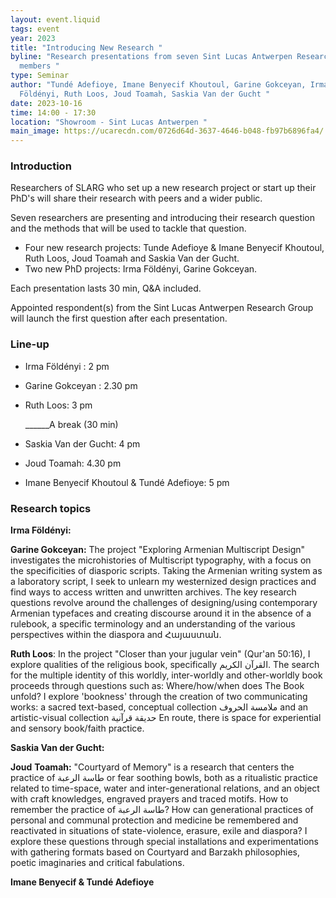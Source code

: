 ```yaml
---
layout: event.liquid
tags: event
year: 2023
title: "Introducing New Research "
byline: "Research presentations from seven Sint Lucas Antwerpen Research Group
  members "
type: Seminar
author: "Tundé Adefioye, Imane Benyecif Khoutoul, Garine Gokceyan, Irma
  Földényi, Ruth Loos, Joud Toamah, Saskia Van der Gucht "
date: 2023-10-16
time: 14:00 - 17:30
location: "Showroom - Sint Lucas Antwerpen "
main_image: https://ucarecdn.com/0726d64d-3637-4646-b048-fb97b6896fa4/
---
```

### Introduction

Researchers of SLARG who set up a new research project or start up their PhD's will share their research with peers and a wider public. 

Seven researchers are presenting and introducing their research question and the methods that will be used to tackle that question. 

* Four new research projects: Tunde Adefioye & Imane Benyecif Khoutoul, Ruth Loos, Joud Toamah and Saskia Van der Gucht. 
* Two new PhD projects: Irma Földényi, Garine Gokceyan. 

Each presentation lasts 30 min, Q&A included. 

Appointed respondent(s) from the Sint Lucas Antwerpen Research Group will launch the first question after each presentation.  

### Line-up

* Irma Földényi : 2 pm
* Garine Gokceyan : 2.30 pm
* Ruth Loos: 3 pm



  \_\_\_\_\_\_A break (30 min) 


* Saskia Van der Gucht: 4 pm 
* Joud Toamah: 4.30 pm
* Imane Benyecif Khoutoul & Tundé Adefioye: 5 pm

### Research topics

**Irma Földényi:** 

**Garine Gokceyan:** The project "Exploring Armenian Multiscript Design" investigates the microhistories of Multiscript typography, with a focus on the specificities of diasporic scripts. Taking the Armenian writing system as a laboratory script, I seek to unlearn my westernized design practices and find ways to access written and unwritten archives. The key research questions revolve around the challenges of designing/using contemporary Armenian typefaces and creating discourse around it in the absence of a rulebook, a specific terminology and an understanding of the various perspectives within the diaspora and Հայաստան. 

**Ruth Loos**: In the project "Closer than your jugular vein" (Qur'an 50:16), I explore qualities of the religious book, specifically القرآن الكريم. The search for the multiple identity of this worldly, inter-worldly and other-worldly book proceeds through questions such as: Where/how/when does The Book unfold? I explore 'bookness' through the creation of two communicating works: a sacred text-based, conceptual collection ملامسة الحروف and an artistic-visual collection حديقة قرآنية En route, there is space for experiential and sensory book/faith practice.

**Saskia Van der Gucht:**

**Joud** **Toamah:** "Courtyard of Memory" is a research that centers the practice of طاسة الرعبة or fear soothing bowls, both as a ritualistic practice related to time-space, water and inter-generational relations, and an object with craft knowledges, engraved prayers and traced motifs. How to remember the practice of طاسة الرعبة? How can generational practices of personal and communal protection and medicine be remembered and reactivated in situations of state-violence, erasure, exile and diaspora? I explore these questions through special installations and experimentations with gathering formats based on Courtyard and Barzakh philosophies, poetic imaginaries and critical fabulations.

**Imane Benyecif & Tundé Adefioye**
